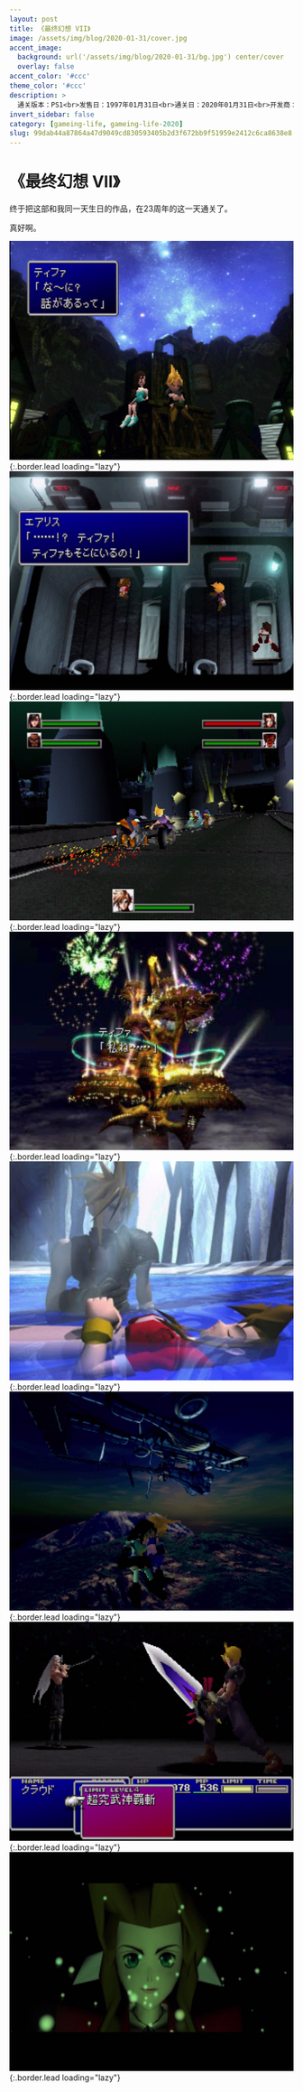 ```yaml
---
layout: post
title: 《最终幻想 VII》
image: /assets/img/blog/2020-01-31/cover.jpg
accent_image: 
  background: url('/assets/img/blog/2020-01-31/bg.jpg') center/cover
  overlay: false
accent_color: '#ccc'
theme_color: '#ccc'
description: >
  通关版本：PS1<br>发售日：1997年01月31日<br>通关日：2020年01月31日<br>开发商：史克威尔<br>发行商：史克威尔
invert_sidebar: false
category: [gameing-life, gameing-life-2020]
slug: 99dab44a87864a47d9049cd830593405b2d3f672bb9f51959e2412c6ca8638e8
---
```


# 《最终幻想 VII》

终于把这部和我同一天生日的作品，在23周年的这一天通关了。

真好啊。 

![](/assets/img/blog/2020-01-31/1.jpg){:.border.lead loading="lazy"}
![](/assets/img/blog/2020-01-31/2.jpg){:.border.lead loading="lazy"}
![](/assets/img/blog/2020-01-31/3.jpg){:.border.lead loading="lazy"}
![](/assets/img/blog/2020-01-31/4.jpg){:.border.lead loading="lazy"}
![](/assets/img/blog/2020-01-31/5.jpg){:.border.lead loading="lazy"}
![](/assets/img/blog/2020-01-31/6.jpg){:.border.lead loading="lazy"}
![](/assets/img/blog/2020-01-31/7.jpg){:.border.lead loading="lazy"}
![](/assets/img/blog/2020-01-31/8.jpg){:.border.lead loading="lazy"}